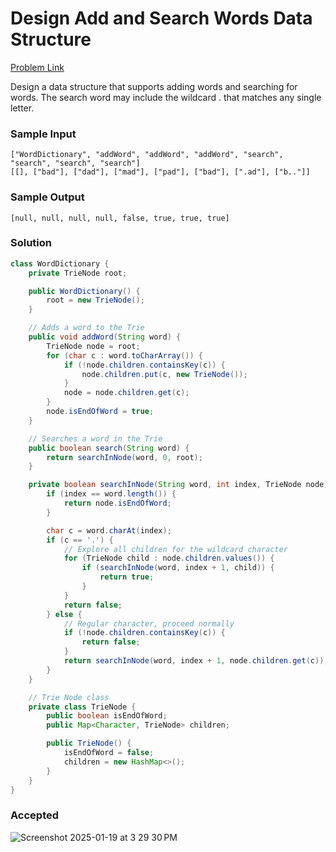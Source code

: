 # Design Add and Search Words Data Structure

[Problem Link](https://leetcode.com/problems/design-add-and-search-words-data-structure/description/) 

Design a data structure that supports adding words and searching for words. The search word may include the wildcard . that matches any single letter.

### Sample Input 
```
["WordDictionary", "addWord", "addWord", "addWord", "search", "search", "search", "search"]
[[], ["bad"], ["dad"], ["mad"], ["pad"], ["bad"], [".ad"], ["b.."]]
```
### Sample Output 
```
[null, null, null, null, false, true, true, true]
```


### Solution
```java
class WordDictionary {
    private TrieNode root;

    public WordDictionary() {
        root = new TrieNode();
    }

    // Adds a word to the Trie
    public void addWord(String word) {
        TrieNode node = root;
        for (char c : word.toCharArray()) {
            if (!node.children.containsKey(c)) {
                node.children.put(c, new TrieNode());
            }
            node = node.children.get(c);
        }
        node.isEndOfWord = true;
    }

    // Searches a word in the Trie
    public boolean search(String word) {
        return searchInNode(word, 0, root);
    }

    private boolean searchInNode(String word, int index, TrieNode node) {
        if (index == word.length()) {
            return node.isEndOfWord;
        }

        char c = word.charAt(index);
        if (c == '.') {
            // Explore all children for the wildcard character
            for (TrieNode child : node.children.values()) {
                if (searchInNode(word, index + 1, child)) {
                    return true;
                }
            }
            return false;
        } else {
            // Regular character, proceed normally
            if (!node.children.containsKey(c)) {
                return false;
            }
            return searchInNode(word, index + 1, node.children.get(c));
        }
    }

    // Trie Node class
    private class TrieNode {
        public boolean isEndOfWord;
        public Map<Character, TrieNode> children;

        public TrieNode() {
            isEndOfWord = false;
            children = new HashMap<>();
        }
    }
}
```

### Accepted
![Screenshot 2025-01-19 at 3 29 30 PM](https://github.com/user-attachments/assets/0343eb8b-181b-498b-a3bb-500711736057)
